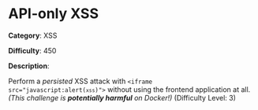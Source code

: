 # API-only XSS

**Category**: XSS

**Difficulty**: 450

**Description**:

Perform a <i>persisted</i> XSS attack with <code>&lt;iframe src="javascript:alert(`xss`)"&gt;</code> without using the frontend application at all. <em>(This challenge is <strong>potentially harmful</strong> on Docker!)</em> (Difficulty Level: 3)
